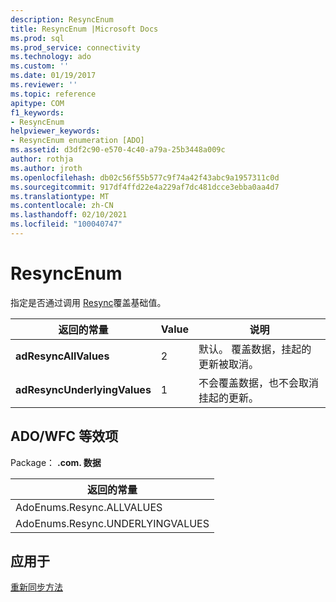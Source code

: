 ```yaml
---
description: ResyncEnum
title: ResyncEnum |Microsoft Docs
ms.prod: sql
ms.prod_service: connectivity
ms.technology: ado
ms.custom: ''
ms.date: 01/19/2017
ms.reviewer: ''
ms.topic: reference
apitype: COM
f1_keywords:
- ResyncEnum
helpviewer_keywords:
- ResyncEnum enumeration [ADO]
ms.assetid: d3df2c90-e570-4c40-a79a-25b3448a009c
author: rothja
ms.author: jroth
ms.openlocfilehash: db02c56f55b577c9f74a42f43abc9a1957311c0d
ms.sourcegitcommit: 917df4ffd22e4a229af7dc481dcce3ebba0aa4d7
ms.translationtype: MT
ms.contentlocale: zh-CN
ms.lasthandoff: 02/10/2021
ms.locfileid: "100040747"
---
```

# <a name="resyncenum"></a>ResyncEnum
指定是否通过调用 [Resync](./resync-method.md)覆盖基础值。  
  
|返回的常量|Value|说明|  
|--------------|-----------|-----------------|  
|**adResyncAllValues**|2|默认。 覆盖数据，挂起的更新被取消。|  
|**adResyncUnderlyingValues**|1|不会覆盖数据，也不会取消挂起的更新。|  
  
## <a name="adowfc-equivalent"></a>ADO/WFC 等效项  
 Package： **.com. 数据**  
  
|返回的常量|  
|--------------|  
|AdoEnums.Resync.ALLVALUES|  
|AdoEnums.Resync.UNDERLYINGVALUES|  
  
## <a name="applies-to"></a>应用于  
 [重新同步方法](./resync-method.md)